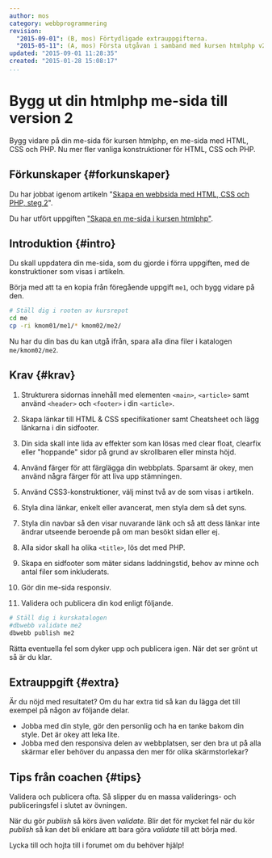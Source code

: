 ```yaml
---
author: mos
category: webbprogrammering
revision:
  "2015-09-01": (B, mos) Förtydligade extrauppgifterna.
  "2015-05-11": (A, mos) Första utgåvan i samband med kursen htmlphp v2.
updated: "2015-09-01 11:28:35"
created: "2015-01-28 15:08:17"
...
```

Bygg ut din htmlphp me-sida till version 2
==================================

Bygg vidare på din me-sida för kursen htmlphp, en me-sida med HTML, CSS och PHP. Nu mer fler vanliga konstruktioner för HTML, CSS och PHP.

<!--more-->



Förkunskaper {#forkunskaper}
-----------------------

Du har jobbat igenom artikeln "[Skapa en webbsida med HTML, CSS och PHP, steg 2](kunskap/skapa-en-webbsida-med-html-css-och-php-steg-2)".

Du har utfört uppgiften ["Skapa en me-sida i kursen htmlphp"](uppgift/skapa-en-me-sida-i-kursen-htmlphp).



Introduktion {#intro}
-----------------------

Du skall uppdatera din me-sida, som du gjorde i förra uppgiften, med de konstruktioner som visas i artikeln.

Börja med att ta en kopia från föregående uppgift `me1`, och bygg vidare på den.

```bash
# Ställ dig i rooten av kursrepot
cd me
cp -ri kmom01/me1/* kmom02/me2/
```

Nu har du din bas du kan utgå ifrån, spara alla dina filer i katalogen `me/kmom02/me2`.



Krav {#krav}
-----------------------

1. Strukturera sidornas innehåll med elementen `<main>`, `<article>` samt använd `<header>` och `<footer>` i din `<article>`. 

2. Skapa länkar till HTML & CSS specifikationer samt Cheatsheet och lägg länkarna i din sidfooter.

3. Din sida skall inte lida av effekter som kan lösas med clear float, clearfix eller "hoppande" sidor på grund av skrollbaren eller minsta höjd.

4. Använd färger för att färglägga din webbplats. Sparsamt är okey, men använd några färger för att liva upp stämningen.

5. Använd CSS3-konstruktioner, välj minst två av de som visas i artikeln.

6. Styla dina länkar, enkelt eller avancerat, men styla dem så det syns.

7. Styla din navbar så den visar nuvarande länk och så att dess länkar inte ändrar utseende beroende på om man besökt sidan eller ej.

8. Alla sidor skall ha olika `<title>`, lös det med PHP.

9. Skapa en sidfooter som mäter sidans laddningstid, behov av minne och antal filer som inkluderats.

10. Gör din me-sida responsiv. 

11. Validera och publicera din kod enligt följande.

```bash
# Ställ dig i kurskatalogen
#dbwebb validate me2
dbwebb publish me2
```

Rätta eventuella fel som dyker upp och publicera igen. När det ser grönt ut så är du klar. 



Extrauppgift {#extra}
-----------------------

Är du nöjd med resultatet? Om du har extra tid så kan du lägga det till exempel på någon av följande delar.

* Jobba med din style, gör den personlig och ha en tanke bakom din style. Det är okey att leka lite.
* Jobba med den responsiva delen av webbplatsen, ser den bra ut på alla skärmar eller behöver du anpassa den mer för olika skärmstorlekar?



Tips från coachen {#tips}
-----------------------

Validera och publicera ofta. Så slipper du en massa validerings- och publiceringsfel i slutet av övningen.

När du gör *publish* så körs även *validate*. Blir det för mycket fel när du kör *publish* så kan det bli enklare att bara göra *validate* till att börja med.

Lycka till och hojta till i forumet om du behöver hjälp!




